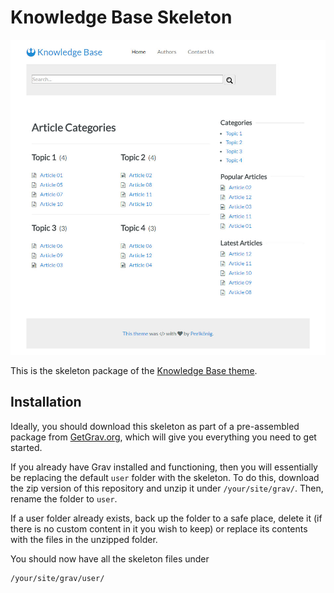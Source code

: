 # Knowledge Base Skeleton

![](screenshot.jpg)

This is the skeleton package of the [Knowledge Base theme](https://github.com/Perlkonig/grav-theme-knowledge-base).

## Installation

Ideally, you should download this skeleton as part of a pre-assembled package from [GetGrav.org](http://getgrav.org/downloads/skeletons), which will give you everything you need to get started.

If you already have Grav installed and functioning, then you will essentially be replacing the default `user` folder with the skeleton. To do this, download the zip version of this repository and unzip it under `/your/site/grav/`. Then, rename the folder to `user`. 

If a user folder already exists, back up the folder to a safe place, delete it (if there is no custom content in it you wish to keep) or replace its contents with the files in the unzipped folder.

You should now have all the skeleton files under

	/your/site/grav/user/


